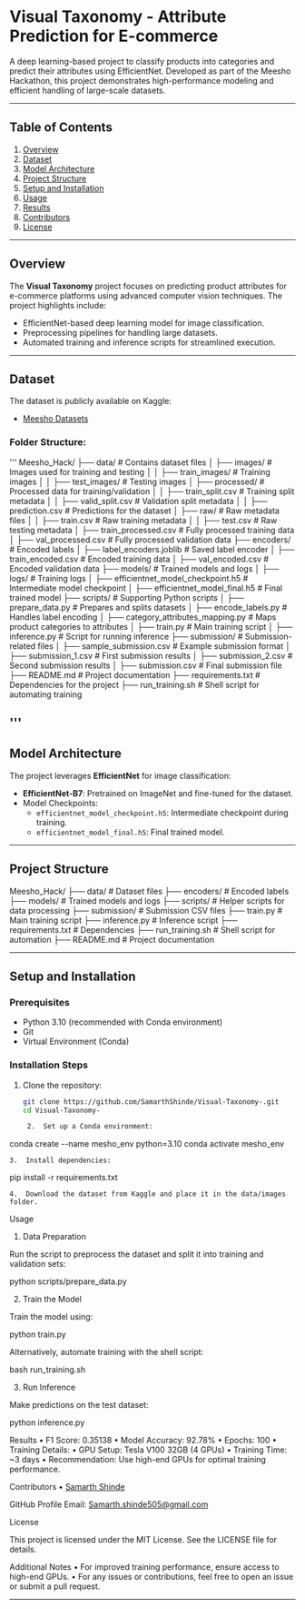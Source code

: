# **Visual Taxonomy - Attribute Prediction for E-commerce**

A deep learning-based project to classify products into categories and predict their attributes using EfficientNet. Developed as part of the Meesho Hackathon, this project demonstrates high-performance modeling and efficient handling of large-scale datasets.

---

## **Table of Contents**
1. [Overview](#overview)
2. [Dataset](#dataset)
3. [Model Architecture](#model-architecture)
4. [Project Structure](#project-structure)
5. [Setup and Installation](#setup-and-installation)
6. [Usage](#usage)
7. [Results](#results)
8. [Contributors](#contributors)
9. [License](#license)

---

## **Overview**
The **Visual Taxonomy** project focuses on predicting product attributes for e-commerce platforms using advanced computer vision techniques. The project highlights include:
- EfficientNet-based deep learning model for image classification.
- Preprocessing pipelines for handling large datasets.
- Automated training and inference scripts for streamlined execution.

---

## **Dataset**
The dataset is publicly available on Kaggle:
- [Meesho Datasets](https://www.kaggle.com/datasets/samarth060803/meesho-datasets/data)

### Folder Structure:
'''
Meesho_Hack/
├── data/                    # Contains dataset files
│   ├── images/              # Images used for training and testing
│   │   ├── train_images/    # Training images
│   │   ├── test_images/     # Testing images
│   ├── processed/           # Processed data for training/validation
│   │   ├── train_split.csv  # Training split metadata
│   │   ├── valid_split.csv  # Validation split metadata
│   │   ├── prediction.csv   # Predictions for the dataset
│   ├── raw/                 # Raw metadata files
│   │   ├── train.csv        # Raw training metadata
│   │   ├── test.csv         # Raw testing metadata
│   ├── train_processed.csv  # Fully processed training data
│   ├── val_processed.csv    # Fully processed validation data
├── encoders/                # Encoded labels
│   ├── label_encoders.joblib  # Saved label encoder
│   ├── train_encoded.csv    # Encoded training data
│   ├── val_encoded.csv      # Encoded validation data
├── models/                  # Trained models and logs
│   ├── logs/                # Training logs
│   ├── efficientnet_model_checkpoint.h5  # Intermediate model checkpoint
│   ├── efficientnet_model_final.h5       # Final trained model
├── scripts/                 # Supporting Python scripts
│   ├── prepare_data.py      # Prepares and splits datasets
│   ├── encode_labels.py     # Handles label encoding
│   ├── category_attributes_mapping.py  # Maps product categories to attributes
│   ├── train.py             # Main training script
│   ├── inference.py         # Script for running inference
├── submission/              # Submission-related files
│   ├── sample_submission.csv  # Example submission format
│   ├── submission_1.csv     # First submission results
│   ├── submission_2.csv     # Second submission results
│   ├── submission.csv       # Final submission file
├── README.md                # Project documentation
├── requirements.txt         # Dependencies for the project
├── run_training.sh          # Shell script for automating training

'''
---

## **Model Architecture**
The project leverages **EfficientNet** for image classification:
- **EfficientNet-B7**: Pretrained on ImageNet and fine-tuned for the dataset.
- Model Checkpoints:
  - `efficientnet_model_checkpoint.h5`: Intermediate checkpoint during training.
  - `efficientnet_model_final.h5`: Final trained model.

---

## **Project Structure**

Meesho_Hack/
├── data/                    # Dataset files
├── encoders/                # Encoded labels
├── models/                  # Trained models and logs
├── scripts/                 # Helper scripts for data processing
├── submission/              # Submission CSV files
├── train.py                 # Main training script
├── inference.py             # Inference script
├── requirements.txt         # Dependencies
├── run_training.sh          # Shell script for automation
├── README.md                # Project documentation

---

## **Setup and Installation**

### Prerequisites
- Python 3.10 (recommended with Conda environment)
- Git
- Virtual Environment (Conda)

### Installation Steps
1. Clone the repository:
   ```bash
   git clone https://github.com/SamarthShinde/Visual-Taxonomy-.git
   cd Visual-Taxonomy-

	2.	Set up a Conda environment:

conda create --name mesho_env python=3.10
conda activate mesho_env


	3.	Install dependencies:

pip install -r requirements.txt


	4.	Download the dataset from Kaggle and place it in the data/images folder.

Usage

1. Data Preparation

Run the script to preprocess the dataset and split it into training and validation sets:

python scripts/prepare_data.py

2. Train the Model

Train the model using:

python train.py

Alternatively, automate training with the shell script:

bash run_training.sh

3. Run Inference

Make predictions on the test dataset:

python inference.py

Results
	•	F1 Score: 0.35138
	•	Model Accuracy: 92.78%
	•	Epochs: 100
	•	Training Details:
	•	GPU Setup: Tesla V100 32GB (4 GPUs)
	•	Training Time: ~3 days
	•	Recommendation: Use high-end GPUs for optimal training performance.

Contributors
	•	[Samarth Shinde](https://github.com/SamarthShinde)

GitHub Profile
Email: Samarth.shinde505@gmail.com

License

This project is licensed under the MIT License. See the LICENSE file for details.

Additional Notes
	•	For improved training performance, ensure access to high-end GPUs.
	•	For any issues or contributions, feel free to open an issue or submit a pull request.

---

